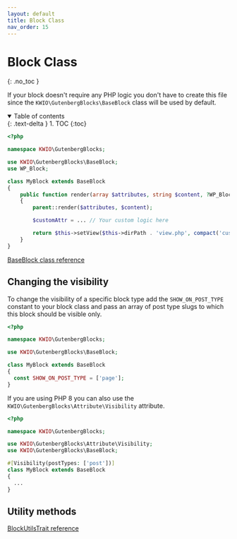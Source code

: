```yaml
---
layout: default
title: Block Class
nav_order: 15
---
```


# Block Class
{: .no_toc }

If your block doesn't require any PHP logic you don't have to create this file since the `KWIO\GutenbergBlocks\BaseBlock` class will be used by default.

<details open markdown="block">
  <summary>
    Table of contents
  </summary>
  {: .text-delta }
1. TOC
{:toc}
</details>

```php
<?php

namespace KWIO\GutenbergBlocks;

use KWIO\GutenbergBlocks\BaseBlock;
use WP_Block;

class MyBlock extends BaseBlock
{
    public function render(array $attributes, string $content, ?WP_Block $block = null): string
    {
        parent::render($attributes, $content);

        $customAttr = ... // Your custom logic here

        return $this->setView($this->dirPath . 'view.php', compact('customAttr'));
    }
}
```

[BaseBlock class reference](reference/BaseBlock.html)


## Changing the visibility

To change the visibility of a specific block type add the `SHOW_ON_POST_TYPE` constant to your block class and pass an array of post type slugs to which this block should be visible only.

```php
<?php

namespace KWIO\GutenbergBlocks;

use KWIO\GutenbergBlocks\BaseBlock;

class MyBlock extends BaseBlock
{
  const SHOW_ON_POST_TYPE = ['page'];
}
```

If you are using PHP 8 you can also use the `KWIO\GutenbergBlocks\Attribute\Visibility` attribute.
```php
<?php

namespace KWIO\GutenbergBlocks;

use KWIO\GutenbergBlocks\Attribute\Visibility;
use KWIO\GutenbergBlocks\BaseBlock;

#[Visibility(postTypes: ['post'])]
class MyBlock extends BaseBlock
{
  ...
}
```

## Utility methods

[BlockUtilsTrait reference](reference/BlockUtilsTrait.html)